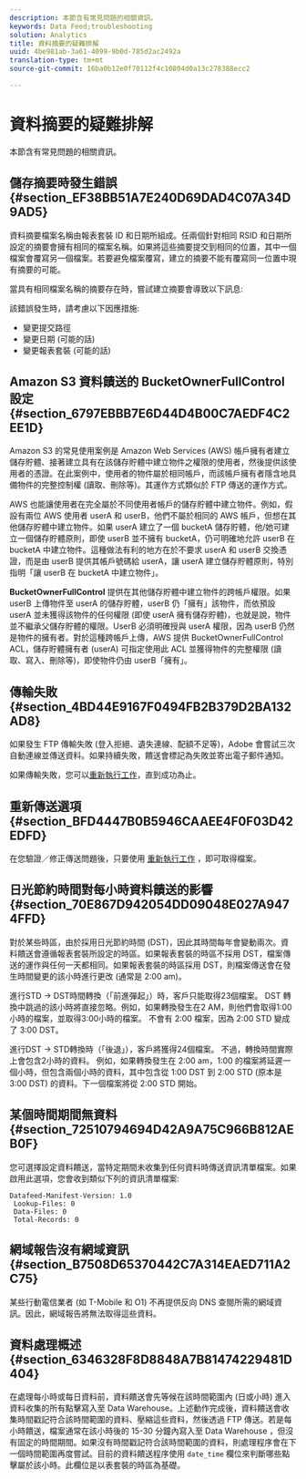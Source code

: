 ```yaml
---
description: 本節含有常見問題的相關資訊。
keywords: Data Feed;troubleshooting
solution: Analytics
title: 資料摘要的疑難排解
uuid: 4be981ab-3a61-4099-9b0d-785d2ac2492a
translation-type: tm+mt
source-git-commit: 16ba0b12e0f70112f4c10804d0a13c278388ecc2

---
```



# 資料摘要的疑難排解

本節含有常見問題的相關資訊。

## 儲存摘要時發生錯誤 {#section_EF38BB51A7E240D69DAD4C07A34D9AD5}

資料摘要檔案名稱由報表套裝 ID 和日期所組成。任兩個針對相同 RSID 和日期所設定的摘要會擁有相同的檔案名稱。如果將這些摘要提交到相同的位置，其中一個檔案會覆寫另一個檔案。若要避免檔案覆寫，建立的摘要不能有覆寫同一位置中現有摘要的可能。

當具有相同檔案名稱的摘要存在時，嘗試建立摘要會導致以下訊息:

該錯誤發生時，請考慮以下因應措施:

* 變更提交路徑
* 變更日期 (可能的話)
* 變更報表套裝 (可能的話)

## Amazon S3 資料饋送的 BucketOwnerFullControl 設定 {#section_6797EBBB7E6D44D4B00C7AEDF4C2EE1D}

Amazon S3 的常見使用案例是 Amazon Web Services (AWS) 帳戶擁有者建立儲存貯體、接著建立具有在該儲存貯體中建立物件之權限的使用者，然後提供該使用者的憑證。在此案例中，使用者的物件屬於相同帳戶，而該帳戶擁有者隱含地具備物件的完整控制權 (讀取、刪除等)。其運作方式類似於 FTP 傳送的運作方式。

AWS 也能讓使用者在完全屬於不同使用者帳戶的儲存貯體中建立物件。例如，假設有兩位 AWS 使用者 userA 和 userB，他們不屬於相同的 AWS 帳戶，但想在其他儲存貯體中建立物件。如果 userA 建立了一個 bucketA 儲存貯體，他/她可建立一個儲存貯體原則，即使 userB 並不擁有 bucketA，仍可明確地允許 userB 在 bucketA 中建立物件。這種做法有利的地方在於不要求 userA 和 userB 交換憑證，而是由 userB 提供其帳戶號碼給 userA，讓 userA 建立儲存貯體原則，特別指明「讓 userB 在 bucketA 中建立物件」。

**BucketOwnerFullControl** 提供在其他儲存貯體中建立物件的跨帳戶權限。如果 userB 上傳物件至 userA 的儲存貯體，userB 仍「擁有」該物件，而依預設 userA 並未獲得該物件的任何權限 (即使 userA 擁有儲存貯體)，也就是說，物件並不繼承父儲存貯體的權限。UserB 必須明確授與 userA 權限，因為 userB 仍然是物件的擁有者。對於這種跨帳戶上傳，AWS 提供 BucketOwnerFullControl ACL，儲存貯體擁有者 (userA) 可指定使用此 ACL 並獲得物件的完整權限 (讀取、寫入、刪除等)，即使物件仍由 userB「擁有」。

## 傳輸失敗 {#section_4BD44E9167F0494FB2B379D2BA132AD8}

如果發生 FTP 傳輸失敗 (登入拒絕、遺失連線、配額不足等)，Adobe 會嘗試三次自動連線並傳送資料。如果持續失敗，饋送會標記為失敗並寄出電子郵件通知。

如果傳輸失敗，您可以[重新執行工作](/help/export/analytics-data-feed/c-df-jobs/t-job-rerun.md)，直到成功為止。

## 重新傳送選項 {#section_BFD4447B0B5946CAAEE4F0F03D42EDFD}

在您驗證／修正傳送問題後，只要使用 [重新執行工作](/help/export/analytics-data-feed/c-df-jobs/t-job-rerun.md) ，即可取得檔案。

## 日光節約時間對每小時資料饋送的影響 {#section_70E867D942054DD09048E027A9474FFD}

對於某些時區，由於採用日光節約時間 (DST)，因此其時間每年會變動兩次。資料饋送會遵循報表套裝所設定的時區。如果報表套裝的時區不採用 DST，檔案傳送的運作與任何一天都相同。如果報表套裝的時區採用 DST，則檔案傳送會在發生時間變更的該小時進行更改 (通常是 2:00 am)。

進行STD -&gt; DST時間轉換（「前進彈起」）時，客戶只能取得23個檔案。 DST 轉換中跳過的該小時將直接忽略。例如，如果轉換發生在2 AM，則他們會取得1:00小時的檔案，並取得3:00小時的檔案。 不會有 2:00 檔案，因為 2:00 STD 變成了 3:00 DST。

進行DST -&gt; STD轉換時（「後退」），客戶將獲得24個檔案。 不過，轉換時間實際上會包含2小時的資料。 例如，如果轉換發生在 2:00 am，1:00 的檔案將延遲一個小時，但包含兩個小時的資料，其中包含從 1:00 DST 到 2:00 STD (原本是 3:00 DST) 的資料。下一個檔案將從 2:00 STD 開始。

## 某個時間期間無資料 {#section_72510794694D42A9A75C966B812AEB0F}

您可選擇設定資料饋送，當特定期間未收集到任何資料時傳送資訊清單檔案。如果啟用此選項，您會收到類似下列的資訊清單檔案:

```
Datafeed-Manifest-Version: 1.0
 Lookup-Files: 0
 Data-Files: 0
 Total-Records: 0
```

## 網域報告沒有網域資訊 {#section_B7508D65370442C7A314EAED711A2C75}

某些行動電信業者 (如 T-Mobile 和 O1) 不再提供反向 DNS 查閱所需的網域資訊。因此，網域報告將無法取得這些資料。

## 資料處理概述 {#section_6346328F8D8848A7B81474229481D404}

在處理每小時或每日資料前，資料饋送會先等候在該時間範圍內 (日或小時) 進入資料收集的所有點擊寫入至 Data Warehouse。上述動作完成後，資料饋送會收集時間戳記符合該時間範圍的資料、壓縮這些資料，然後透過 FTP 傳送。若是每小時饋送，檔案通常在該小時後的 15-30 分鐘內寫入至 Data Warehouse ，但沒有固定的時間期間。如果沒有時間戳記符合該時間範圍的資料，則處理程序會在下一個時間範圍再度嘗試。目前的資料饋送程序使用 `date_time` 欄位來判斷哪些點擊屬於該小時。此欄位是以表套裝的時區為基礎。
